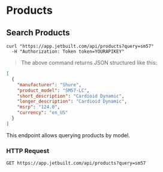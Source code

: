 # Products

## Search Products

```shell
curl "https://app.jetbuilt.com/api/products?query=sm57"
  -H "Authorization: Token token=YOURAPIKEY"
```

> The above command returns JSON structured like this:

```json
[
  {
    "manufacturer": "Shure",
    "product_model": "SM57-LC",
    "short_description": "Cardioid Dynamic",
    "longer_description": "Cardioid Dynamic",
    "msrp": "124.0",
    "currency": "en_US"
  }
]
```

This endpoint allows querying products by model.

### HTTP Request

`GET https://app.jetbuilt.com/api/products?query=sm57`
